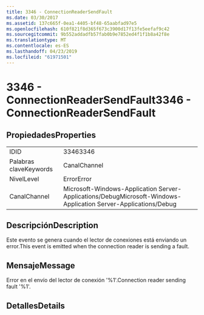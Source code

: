 ```yaml
---
title: 3346 - ConnectionReaderSendFault
ms.date: 03/30/2017
ms.assetid: 137c665f-0ea1-4405-bf48-65aabfad97e5
ms.openlocfilehash: 610f821f8d365f673c3900d17f13fe5eefaf9c42
ms.sourcegitcommit: 9b552addadfb57fab0b9e7852ed4f1f1b8a42f8e
ms.translationtype: MT
ms.contentlocale: es-ES
ms.lasthandoff: 04/23/2019
ms.locfileid: "61971501"
---
```

# <a name="3346---connectionreadersendfault"></a><span data-ttu-id="685cd-102">3346 - ConnectionReaderSendFault</span><span class="sxs-lookup"><span data-stu-id="685cd-102">3346 - ConnectionReaderSendFault</span></span>
## <a name="properties"></a><span data-ttu-id="685cd-103">Propiedades</span><span class="sxs-lookup"><span data-stu-id="685cd-103">Properties</span></span>  
  
|||  
|-|-|  
|<span data-ttu-id="685cd-104">ID</span><span class="sxs-lookup"><span data-stu-id="685cd-104">ID</span></span>|<span data-ttu-id="685cd-105">3346</span><span class="sxs-lookup"><span data-stu-id="685cd-105">3346</span></span>|  
|<span data-ttu-id="685cd-106">Palabras clave</span><span class="sxs-lookup"><span data-stu-id="685cd-106">Keywords</span></span>|<span data-ttu-id="685cd-107">Canal</span><span class="sxs-lookup"><span data-stu-id="685cd-107">Channel</span></span>|  
|<span data-ttu-id="685cd-108">Nivel</span><span class="sxs-lookup"><span data-stu-id="685cd-108">Level</span></span>|<span data-ttu-id="685cd-109">Error</span><span class="sxs-lookup"><span data-stu-id="685cd-109">Error</span></span>|  
|<span data-ttu-id="685cd-110">Canal</span><span class="sxs-lookup"><span data-stu-id="685cd-110">Channel</span></span>|<span data-ttu-id="685cd-111">Microsoft-Windows-Application Server-Applications/Debug</span><span class="sxs-lookup"><span data-stu-id="685cd-111">Microsoft-Windows-Application Server-Applications/Debug</span></span>|  
  
## <a name="description"></a><span data-ttu-id="685cd-112">Descripción</span><span class="sxs-lookup"><span data-stu-id="685cd-112">Description</span></span>  
 <span data-ttu-id="685cd-113">Este evento se genera cuando el lector de conexiones está enviando un error.</span><span class="sxs-lookup"><span data-stu-id="685cd-113">This event is emitted when the connection reader is sending a fault.</span></span>  
  
## <a name="message"></a><span data-ttu-id="685cd-114">Mensaje</span><span class="sxs-lookup"><span data-stu-id="685cd-114">Message</span></span>  
 <span data-ttu-id="685cd-115">Error en el envío del lector de conexión '%1'.</span><span class="sxs-lookup"><span data-stu-id="685cd-115">Connection reader sending fault '%1'.</span></span>  
  
## <a name="details"></a><span data-ttu-id="685cd-116">Detalles</span><span class="sxs-lookup"><span data-stu-id="685cd-116">Details</span></span>

